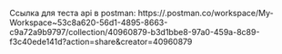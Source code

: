 Ссылка для теста api в postman:
https://.postman.co/workspace/My-Workspace~53c8a620-56d1-4895-8663-c9a72a9b9797/collection/40960879-b3d1bbe8-97a0-459a-8c89-f3c40ede141d?action=share&creator=40960879
